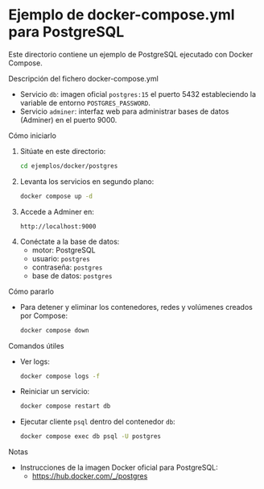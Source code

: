 # Ejemplo de docker-compose.yml para PostgreSQL

Este directorio contiene un ejemplo de PostgreSQL ejecutado con Docker Compose.

Descripción del fichero docker-compose.yml
- Servicio `db`: imagen oficial `postgres:15` el puerto 5432 estableciendo la variable de entorno `POSTGRES_PASSWORD`.
- Servicio `adminer`: interfaz web para administrar bases de datos (Adminer) en el puerto 9000.

Cómo iniciarlo
1. Sitúate en este directorio:
   ```bash
   cd ejemplos/docker/postgres
   ```
2. Levanta los servicios en segundo plano:
   ```bash
   docker compose up -d
   ```
3. Accede a Adminer en:
   ```
   http://localhost:9000
   ```
4. Conéctate a la base de datos:
   - motor: PostgreSQL
   - usuario: `postgres` 
   - contraseña: `postgres`
   - base de datos: `postgres`

Cómo pararlo
- Para detener y eliminar los contenedores, redes y volúmenes creados por Compose:
  ```bash
  docker compose down
  ```

Comandos útiles
- Ver logs:
  ```bash
  docker compose logs -f
  ```
- Reiniciar un servicio:
  ```bash
  docker compose restart db
  ```
- Ejecutar cliente `psql` dentro del contenedor `db`:
  ```bash
  docker compose exec db psql -U postgres
  ```

Notas
- Instrucciones de la imagen Docker oficial para PostgreSQL:
  - https://hub.docker.com/_/postgres
